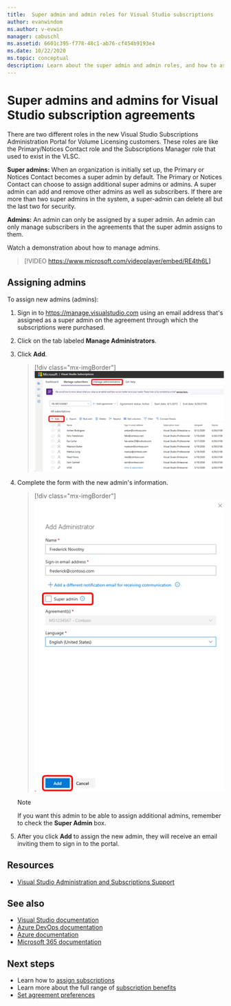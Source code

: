 ```yaml
---
title:  Super admin and admin roles for Visual Studio subscriptions
author: evanwindom
ms.author: v-evwin
manager: cabuschl
ms.assetid: 6601c395-f778-48c1-ab76-cf454b9193e4
ms.date: 10/22/2020
ms.topic: conceptual
description: Learn about the super admin and admin roles, and how to assign admins. 
---
```


# Super admins and admins for Visual Studio subscription agreements

There are two different roles in the new Visual Studio Subscriptions Administration Portal for Volume Licensing customers. These roles are like the Primary/Notices Contact role and the Subscriptions Manager role that used to exist in the VLSC.

**Super admins:** When an organization is initially set up, the Primary or Notices Contact becomes a super admin by default. The Primary or Notices Contact can choose to assign additional super admins or admins. A super admin can add and remove other admins as well as subscribers. If there are more than two super admins in the system, a super-admin can delete all but the last two for security.

**Admins:** An admin can only be assigned by a super admin. An admin can only manage subscribers in the agreements that the super admin assigns to them.

Watch a demonstration about how to manage admins. 
> [!VIDEO https://www.microsoft.com/videoplayer/embed/RE4th6L]

## Assigning admins
To assign new admins (admins):
1. Sign in to https://manage.visualstudio.com using an email address that's assigned as a super admin on the agreement through which the subscriptions were purchased.
2. Click on the tab labeled **Manage Administrators**.
3. Click **Add**.
   > [!div class="mx-imgBorder"]
   > ![Add admins](_img/admin-roles/add-admins.png "Click the Manage Administrators blade, then click Add to assign new admins.")
4. Complete the form with the new admin's information.  
   > [!div class="mx-imgBorder"]
   > ![Add admin form](_img/admin-roles/add-form.png "Enter the sign-in information for the new admin, and choose whether to make them a super admin.  Then click Add.")

   > [!NOTE]
   > If you want this admin to be able to assign additional admins, remember to check the **Super Admin** box.

5. After you click **Add** to assign the new admin, they will receive an email inviting them to sign in to the portal.  

## Resources
- [Visual Studio Administration and Subscriptions Support](https://visualstudio.microsoft.com/support/support-overview-vs)

## See also
- [Visual Studio documentation](/visualstudio/)
- [Azure DevOps documentation](/azure/devops/)
- [Azure documentation](/azure/)
- [Microsoft 365 documentation](/microsoft-365/)


## Next steps
- Learn how to [assign subscriptions](assign-license.md)
- Learn more about the full range of [subscription benefits](https://visualstudio.microsoft.com/vs/benefits/)
- [Set agreement preferences](admin-prefs.md)